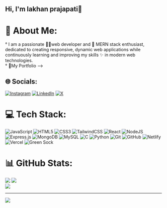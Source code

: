 ## Hi, I'm lakhan prajapati👋

# 💫 About Me:
° I am a passionate 🧑‍💻web developer and 🚀 MERN stack enthusiast, dedicated to creating responsive, dynamic web applications while continuously learning and improving my skills ✨ in modern web technologies.<br>° 💌My Portfolio --> <a href="https://iamlakhan.netlify.app" target="_"></a>


## 🌐 Socials:
[![Instagram](https://img.shields.io/badge/Instagram-%23E4405F.svg?logo=Instagram&logoColor=white)](https://instagram.com/its_lakhan.145) [![LinkedIn](https://img.shields.io/badge/LinkedIn-%230077B5.svg?logo=linkedin&logoColor=white)](https://linkedin.com/in/lakhan-prajapati-8245a02b1) [![X](https://img.shields.io/badge/X-black.svg?logo=X&logoColor=white)](https://x.com/@its_lakhan145) 

# 💻 Tech Stack:
![JavaScript](https://img.shields.io/badge/javascript-%23323330.svg?style=for-the-badge&logo=javascript&logoColor=%23F7DF1E) ![HTML5](https://img.shields.io/badge/html5-%23E34F26.svg?style=for-the-badge&logo=html5&logoColor=white) ![CSS3](https://img.shields.io/badge/css3-%231572B6.svg?style=for-the-badge&logo=css3&logoColor=white) ![TailwindCSS](https://img.shields.io/badge/tailwindcss-%2338B2AC.svg?style=for-the-badge&logo=tailwind-css&logoColor=white) ![React](https://img.shields.io/badge/react-%2320232a.svg?style=for-the-badge&logo=react&logoColor=%2361DAFB) ![NodeJS](https://img.shields.io/badge/node.js-6DA55F?style=for-the-badge&logo=node.js&logoColor=white) ![Express.js](https://img.shields.io/badge/express.js-%23404d59.svg?style=for-the-badge&logo=express&logoColor=%2361DAFB) ![MongoDB](https://img.shields.io/badge/MongoDB-%234ea94b.svg?style=for-the-badge&logo=mongodb&logoColor=white) ![MySQL](https://img.shields.io/badge/mysql-4479A1.svg?style=for-the-badge&logo=mysql&logoColor=white) ![C](https://img.shields.io/badge/c-%2300599C.svg?style=for-the-badge&logo=c&logoColor=white) ![Python](https://img.shields.io/badge/python-3670A0?style=for-the-badge&logo=python&logoColor=ffdd54) ![Git](https://img.shields.io/badge/git-%23F05033.svg?style=for-the-badge&logo=git&logoColor=white) ![GitHub](https://img.shields.io/badge/github-%23121011.svg?style=for-the-badge&logo=github&logoColor=white) ![Netlify](https://img.shields.io/badge/netlify-%23000000.svg?style=for-the-badge&logo=netlify&logoColor=#00C7B7) ![Vercel](https://img.shields.io/badge/vercel-%23000000.svg?style=for-the-badge&logo=vercel&logoColor=white) ![Green Sock](https://img.shields.io/badge/green%20sock-88CE02?style=for-the-badge&logo=greensock&logoColor=white)
# 📊 GitHub Stats:
![](https://github-readme-stats.vercel.app/api?username=lakhanprajapat1&theme=dark&hide_border=false&include_all_commits=false&count_private=false)
![](https://github-readme-streak-stats.herokuapp.com/?user=lakhanprajapat1&theme=dark&hide_border=false)<br/>
![](https://github-readme-stats.vercel.app/api/top-langs/?username=lakhanprajapat1&theme=dark&hide_border=false&include_all_commits=false&count_private=false&layout=compact)

---
[![](https://visitcount.itsvg.in/api?id=lakhanprajapat1&icon=0&color=0)](https://visitcount.itsvg.in)

<!-- Proudly created with GPRM ( https://gprm.itsvg.in ) -->
